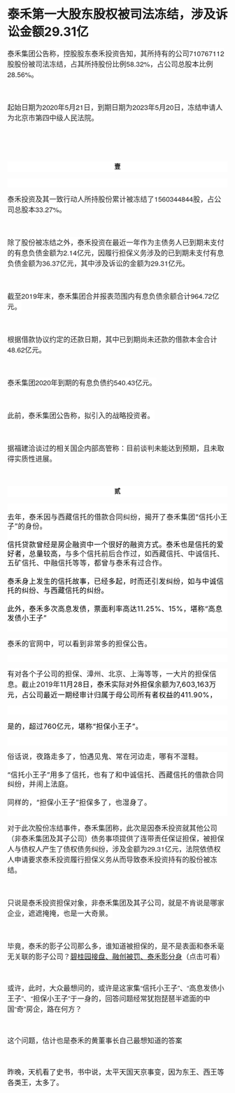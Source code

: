 # 泰禾第一大股东股权被司法冻结，涉及诉讼金额29.31亿

<p style="visibility: visible;"><span style="color: rgb(34, 34, 34); font-family: &quot;PingFang SC&quot;, &quot;Hiragino Sans GB&quot;, &quot;Microsoft YaHei&quot;, &quot;WenQuanYi Micro Hei&quot;, &quot;Helvetica Neue&quot;, Arial, sans-serif; text-align: start; background-color: rgb(255, 255, 255); font-size: 16px; visibility: visible;">泰禾集团公告称，控股股东泰禾投资告知，其所持有的公司710767112股股份被司法冻结，占其所持股份比例58.32%，占公司总股本比例28.56%。</span></p><p style="visibility: visible;"><span style="color: rgb(34, 34, 34); font-family: &quot;PingFang SC&quot;, &quot;Hiragino Sans GB&quot;, &quot;Microsoft YaHei&quot;, &quot;WenQuanYi Micro Hei&quot;, &quot;Helvetica Neue&quot;, Arial, sans-serif; text-align: start; background-color: rgb(255, 255, 255); font-size: 16px; visibility: visible;"><br style="visibility: visible;"></span></p><p style="visibility: visible;"><span style="color: rgb(34, 34, 34); font-family: &quot;PingFang SC&quot;, &quot;Hiragino Sans GB&quot;, &quot;Microsoft YaHei&quot;, &quot;WenQuanYi Micro Hei&quot;, &quot;Helvetica Neue&quot;, Arial, sans-serif; text-align: start; background-color: rgb(255, 255, 255); font-size: 16px; visibility: visible;">起始日期为2020年5月21日，到期日期为2023年5月20日，冻结申请人为北京市第四中级人民法院。</span></p><p style="visibility: visible;"><span style="color: rgb(34, 34, 34); font-family: &quot;PingFang SC&quot;, &quot;Hiragino Sans GB&quot;, &quot;Microsoft YaHei&quot;, &quot;WenQuanYi Micro Hei&quot;, &quot;Helvetica Neue&quot;, Arial, sans-serif; text-align: start; background-color: rgb(255, 255, 255); font-size: 16px; visibility: visible;"><br style="visibility: visible;"></span></p><p style="visibility: visible;"><span style="color: rgb(34, 34, 34); font-family: &quot;PingFang SC&quot;, &quot;Hiragino Sans GB&quot;, &quot;Microsoft YaHei&quot;, &quot;WenQuanYi Micro Hei&quot;, &quot;Helvetica Neue&quot;, Arial, sans-serif; text-align: start; background-color: rgb(255, 255, 255); font-size: 16px; visibility: visible;"><br style="visibility: visible;"></span></p><p style="max-width: 100%; box-sizing: border-box; overflow-wrap: break-word; min-height: 1em; font-family: -apple-system-font, BlinkMacSystemFont, &quot;Helvetica Neue&quot;, &quot;PingFang SC&quot;, &quot;Hiragino Sans GB&quot;, &quot;Microsoft YaHei UI&quot;, &quot;Microsoft YaHei&quot;, Arial, sans-serif; white-space: normal; text-align: center; line-height: 25.5px; letter-spacing: 0.54px; background-color: rgb(255, 255, 255); visibility: visible;"><strong style="max-width: 100%; box-sizing: border-box; overflow-wrap: break-word; visibility: visible;"><span style="max-width: 100%; box-sizing: border-box; overflow-wrap: break-word; font-family: 宋体; visibility: visible;">壹</span></strong></p><section style="max-width: 100%; box-sizing: border-box; overflow-wrap: break-word; font-family: -apple-system-font, BlinkMacSystemFont, &quot;Helvetica Neue&quot;, &quot;PingFang SC&quot;, &quot;Hiragino Sans GB&quot;, &quot;Microsoft YaHei UI&quot;, &quot;Microsoft YaHei&quot;, Arial, sans-serif; white-space: normal; min-height: 1em; letter-spacing: 0.54px; background-color: rgb(255, 255, 255); line-height: 1.5em; visibility: visible;"><br style="visibility: visible;"></section><p style="visibility: visible;"><span style="color: rgb(34, 34, 34); font-family: &quot;PingFang SC&quot;, &quot;Hiragino Sans GB&quot;, &quot;Microsoft YaHei&quot;, &quot;WenQuanYi Micro Hei&quot;, &quot;Helvetica Neue&quot;, Arial, sans-serif; text-align: start; background-color: rgb(255, 255, 255); font-size: 16px; visibility: visible;">泰禾投资及其一致行动人所持股份累计被冻结了1560344844股，占公司总股本33.27%。</span></p><p style="visibility: visible;"><span style="color: rgb(34, 34, 34); font-family: &quot;PingFang SC&quot;, &quot;Hiragino Sans GB&quot;, &quot;Microsoft YaHei&quot;, &quot;WenQuanYi Micro Hei&quot;, &quot;Helvetica Neue&quot;, Arial, sans-serif; text-align: start; background-color: rgb(255, 255, 255); font-size: 16px; visibility: visible;"><br style="visibility: visible;"></span></p><p style="visibility: visible;"><span style="color: rgb(34, 34, 34); font-family: &quot;PingFang SC&quot;, &quot;Hiragino Sans GB&quot;, &quot;Microsoft YaHei&quot;, &quot;WenQuanYi Micro Hei&quot;, &quot;Helvetica Neue&quot;, Arial, sans-serif; text-align: start; background-color: rgb(255, 255, 255); font-size: 16px; visibility: visible;">除了股份被冻结之外，泰禾投资在最近一年作为主债务人已到期未支付的有息负债金额为2.14亿元，因履行担保义务涉及的已到期未支付有息负债金额为36.37亿元，其中涉及诉讼的金额为29.31亿元。</span></p><p style="visibility: visible;"><span style="color: rgb(34, 34, 34); font-family: &quot;PingFang SC&quot;, &quot;Hiragino Sans GB&quot;, &quot;Microsoft YaHei&quot;, &quot;WenQuanYi Micro Hei&quot;, &quot;Helvetica Neue&quot;, Arial, sans-serif; text-align: start; background-color: rgb(255, 255, 255); font-size: 16px; visibility: visible;"><br style="visibility: visible;"></span></p><p style="visibility: visible;"><span style="color: rgb(34, 34, 34); font-family: &quot;PingFang SC&quot;, &quot;Hiragino Sans GB&quot;, &quot;Microsoft YaHei&quot;, &quot;WenQuanYi Micro Hei&quot;, &quot;Helvetica Neue&quot;, Arial, sans-serif; text-align: start; background-color: rgb(255, 255, 255); font-size: 16px; visibility: visible;"><span style="color: rgb(34, 34, 34); font-family: &quot;PingFang SC&quot;, &quot;Hiragino Sans GB&quot;, &quot;Microsoft YaHei&quot;, &quot;WenQuanYi Micro Hei&quot;, &quot;Helvetica Neue&quot;, Arial, sans-serif; text-align: start; background-color: rgb(255, 255, 255); visibility: visible;">截至2019年末，泰禾集团合并报表范围内有息负债余额合计964.72亿元</span>。</span></p><p style="visibility: visible;"><span style="color: rgb(34, 34, 34); font-family: &quot;PingFang SC&quot;, &quot;Hiragino Sans GB&quot;, &quot;Microsoft YaHei&quot;, &quot;WenQuanYi Micro Hei&quot;, &quot;Helvetica Neue&quot;, Arial, sans-serif; text-align: start; background-color: rgb(255, 255, 255); font-size: 16px; visibility: visible;"><br style="visibility: visible;"></span></p><p style="visibility: visible;"><span style="color: rgb(34, 34, 34); font-family: &quot;PingFang SC&quot;, &quot;Hiragino Sans GB&quot;, &quot;Microsoft YaHei&quot;, &quot;WenQuanYi Micro Hei&quot;, &quot;Helvetica Neue&quot;, Arial, sans-serif; font-size: 16px; text-align: start; background-color: rgb(255, 255, 255); visibility: visible;">根据借款协议约定的还款日期，其中已到期尚未还款的借款本金合计48.62亿元。</span></p><p style="visibility: visible;"><span style="color: rgb(34, 34, 34); font-family: &quot;PingFang SC&quot;, &quot;Hiragino Sans GB&quot;, &quot;Microsoft YaHei&quot;, &quot;WenQuanYi Micro Hei&quot;, &quot;Helvetica Neue&quot;, Arial, sans-serif; text-align: start; background-color: rgb(255, 255, 255); font-size: 16px; visibility: visible;"><br style="visibility: visible;"></span></p><p style="visibility: visible;"><span style="color: rgb(34, 34, 34); font-family: &quot;PingFang SC&quot;, &quot;Hiragino Sans GB&quot;, &quot;Microsoft YaHei&quot;, &quot;WenQuanYi Micro Hei&quot;, &quot;Helvetica Neue&quot;, Arial, sans-serif; font-size: 16px; text-align: start; background-color: rgb(255, 255, 255); visibility: visible;">泰禾集团2020年到期的有息负债约540.43亿元。</span></p><p style="visibility: visible;"><span style="color: rgb(34, 34, 34); font-family: &quot;PingFang SC&quot;, &quot;Hiragino Sans GB&quot;, &quot;Microsoft YaHei&quot;, &quot;WenQuanYi Micro Hei&quot;, &quot;Helvetica Neue&quot;, Arial, sans-serif; text-align: start; background-color: rgb(255, 255, 255); font-size: 16px; visibility: visible;"><br style="visibility: visible;"></span></p><p style="visibility: visible;"><span style="color: rgb(34, 34, 34); font-family: &quot;PingFang SC&quot;, &quot;Hiragino Sans GB&quot;, &quot;Microsoft YaHei&quot;, &quot;WenQuanYi Micro Hei&quot;, &quot;Helvetica Neue&quot;, Arial, sans-serif; text-align: start; background-color: rgb(255, 255, 255); font-size: 16px; visibility: visible;">此前，泰禾集团公告称，<span style="color: rgb(34, 34, 34); font-family: &quot;PingFang SC&quot;, &quot;Hiragino Sans GB&quot;, &quot;Microsoft YaHei&quot;, &quot;WenQuanYi Micro Hei&quot;, &quot;Helvetica Neue&quot;, Arial, sans-serif; text-align: start; background-color: rgb(255, 255, 255); visibility: visible;">拟引入的战略投资者</span>。</span></p><p style="visibility: visible;"><span style="color: rgb(34, 34, 34); font-family: &quot;PingFang SC&quot;, &quot;Hiragino Sans GB&quot;, &quot;Microsoft YaHei&quot;, &quot;WenQuanYi Micro Hei&quot;, &quot;Helvetica Neue&quot;, Arial, sans-serif; text-align: start; background-color: rgb(255, 255, 255); font-size: 16px; visibility: visible;"><br style="visibility: visible;"></span></p><p style="visibility: visible;"><span style="color: rgb(34, 34, 34); font-family: &quot;PingFang SC&quot;, &quot;Hiragino Sans GB&quot;, &quot;Microsoft YaHei&quot;, &quot;WenQuanYi Micro Hei&quot;, &quot;Helvetica Neue&quot;, Arial, sans-serif; text-align: start; background-color: rgb(255, 255, 255); font-size: 16px; visibility: visible;">据福建洽谈过的相关国企内部高管称：目前谈判未能达到预期，且未取得实质性进展。<br style="visibility: visible;"></span></p><p style="visibility: visible;"><mpcpc js_editor_cpcad="" class="js_cpc_area cpc_iframe" src="/cgi-bin/readtemplate?t=tmpl/cpc_tmpl#1590558292333" data-category_id_list="1|11|16|17|22|24|26|27|28|29|3|31|32|35|36|37|39|41|42|43|45|46|47|48|49|5|50|51|52|53|54|55|6|7|8" data-id="1590558292333" style="visibility: visible; display: none;"></mpcpc><span style="color: rgb(34, 34, 34); font-family: &quot;PingFang SC&quot;, &quot;Hiragino Sans GB&quot;, &quot;Microsoft YaHei&quot;, &quot;WenQuanYi Micro Hei&quot;, &quot;Helvetica Neue&quot;, Arial, sans-serif; text-align: start; background-color: rgb(255, 255, 255); font-size: 16px; visibility: visible;"></span></p><p style="visibility: visible;"><span style="color: rgb(34, 34, 34); font-family: &quot;PingFang SC&quot;, &quot;Hiragino Sans GB&quot;, &quot;Microsoft YaHei&quot;, &quot;WenQuanYi Micro Hei&quot;, &quot;Helvetica Neue&quot;, Arial, sans-serif; text-align: start; background-color: rgb(255, 255, 255); font-size: 16px; visibility: visible;"><br style="visibility: visible;"></span></p><p style="max-width: 100%; box-sizing: border-box; overflow-wrap: break-word; min-height: 1em; font-family: -apple-system-font, BlinkMacSystemFont, &quot;Helvetica Neue&quot;, &quot;PingFang SC&quot;, &quot;Hiragino Sans GB&quot;, &quot;Microsoft YaHei UI&quot;, &quot;Microsoft YaHei&quot;, Arial, sans-serif; white-space: normal; text-align: center; line-height: 25.5px; letter-spacing: 0.54px; background-color: rgb(255, 255, 255); visibility: visible;"><strong style="max-width: 100%; box-sizing: border-box; overflow-wrap: break-word; visibility: visible;"><span style="max-width: 100%; box-sizing: border-box; overflow-wrap: break-word; font-family: 宋体; visibility: visible;">贰</span></strong></p><section style="max-width: 100%; box-sizing: border-box; overflow-wrap: break-word; font-family: -apple-system-font, BlinkMacSystemFont, &quot;Helvetica Neue&quot;, &quot;PingFang SC&quot;, &quot;Hiragino Sans GB&quot;, &quot;Microsoft YaHei UI&quot;, &quot;Microsoft YaHei&quot;, Arial, sans-serif; white-space: normal; min-height: 1em; letter-spacing: 0.54px; background-color: rgb(255, 255, 255); line-height: 1.5em; visibility: visible;"><br style="visibility: visible;"></section><section style="max-width: 100%; box-sizing: border-box; overflow-wrap: break-word; font-family: -apple-system-font, BlinkMacSystemFont, &quot;Helvetica Neue&quot;, &quot;PingFang SC&quot;, &quot;Hiragino Sans GB&quot;, &quot;Microsoft YaHei UI&quot;, &quot;Microsoft YaHei&quot;, Arial, sans-serif; white-space: normal; min-height: 1em; letter-spacing: 0.54px; background-color: rgb(255, 255, 255); line-height: 1.5em; visibility: visible;"><span style="font-size: 16px; visibility: visible;">去年，泰禾因与西藏信托的借款合同纠纷，揭开了泰禾集团“信托小王子”的身份。</span></section><section style="max-width: 100%; box-sizing: border-box; overflow-wrap: break-word; font-family: -apple-system-font, BlinkMacSystemFont, &quot;Helvetica Neue&quot;, &quot;PingFang SC&quot;, &quot;Hiragino Sans GB&quot;, &quot;Microsoft YaHei UI&quot;, &quot;Microsoft YaHei&quot;, Arial, sans-serif; white-space: normal; min-height: 1em; letter-spacing: 0.54px; background-color: rgb(255, 255, 255); line-height: 1.5em; visibility: visible;"><br style="visibility: visible;"></section><section style="max-width: 100%; box-sizing: border-box; overflow-wrap: break-word; font-family: -apple-system-font, BlinkMacSystemFont, &quot;Helvetica Neue&quot;, &quot;PingFang SC&quot;, &quot;Hiragino Sans GB&quot;, &quot;Microsoft YaHei UI&quot;, &quot;Microsoft YaHei&quot;, Arial, sans-serif; white-space: normal; min-height: 1em; letter-spacing: 0.54px; background-color: rgb(255, 255, 255); line-height: 1.5em; visibility: visible;"><span style="font-size: 16px; visibility: visible;"><span style="color: rgb(0, 0, 0); font-family: -apple-system-font, BlinkMacSystemFont, &quot;Helvetica Neue&quot;, &quot;PingFang SC&quot;, &quot;Hiragino Sans GB&quot;, &quot;Microsoft YaHei UI&quot;, &quot;Microsoft YaHei&quot;, Arial, sans-serif; letter-spacing: 0.5px; background-color: rgb(255, 255, 255); visibility: visible;">信托贷款曾经是房企融资中一个很好的融资方式。泰禾也是信托的爱好者，总量较高，</span>与多个信托前后合作过，如西藏信托、中诚信托、五矿信托、中融信托等等，都曾与泰禾有过合作。<br style="visibility: visible;"></span></section><section style="max-width: 100%; box-sizing: border-box; overflow-wrap: break-word; font-family: -apple-system-font, BlinkMacSystemFont, &quot;Helvetica Neue&quot;, &quot;PingFang SC&quot;, &quot;Hiragino Sans GB&quot;, &quot;Microsoft YaHei UI&quot;, &quot;Microsoft YaHei&quot;, Arial, sans-serif; white-space: normal; min-height: 1em; letter-spacing: 0.54px; background-color: rgb(255, 255, 255); line-height: 1.5em; visibility: visible;"><br style="visibility: visible;"></section><section style="max-width: 100%; box-sizing: border-box; overflow-wrap: break-word; font-family: -apple-system-font, BlinkMacSystemFont, &quot;Helvetica Neue&quot;, &quot;PingFang SC&quot;, &quot;Hiragino Sans GB&quot;, &quot;Microsoft YaHei UI&quot;, &quot;Microsoft YaHei&quot;, Arial, sans-serif; white-space: normal; min-height: 1em; letter-spacing: 0.54px; background-color: rgb(255, 255, 255); line-height: 1.5em; visibility: visible;"><span style="color: rgb(0, 0, 0); font-family: -apple-system-font, BlinkMacSystemFont, &quot;Helvetica Neue&quot;, &quot;PingFang SC&quot;, &quot;Hiragino Sans GB&quot;, &quot;Microsoft YaHei UI&quot;, &quot;Microsoft YaHei&quot;, Arial, sans-serif; letter-spacing: 0.5px; background-color: rgb(255, 255, 255); font-size: 16px; visibility: visible;">泰禾身上发生的信托故事，已经多起，时而还引发纠纷，如与中诚信托的纠纷、与西藏信托的纠纷。</span></section><section style="max-width: 100%; box-sizing: border-box; overflow-wrap: break-word; font-family: -apple-system-font, BlinkMacSystemFont, &quot;Helvetica Neue&quot;, &quot;PingFang SC&quot;, &quot;Hiragino Sans GB&quot;, &quot;Microsoft YaHei UI&quot;, &quot;Microsoft YaHei&quot;, Arial, sans-serif; white-space: normal; min-height: 1em; letter-spacing: 0.54px; background-color: rgb(255, 255, 255); line-height: 1.5em; visibility: visible;"><span style="color: rgb(0, 0, 0); font-family: -apple-system-font, BlinkMacSystemFont, &quot;Helvetica Neue&quot;, &quot;PingFang SC&quot;, &quot;Hiragino Sans GB&quot;, &quot;Microsoft YaHei UI&quot;, &quot;Microsoft YaHei&quot;, Arial, sans-serif; letter-spacing: 0.5px; background-color: rgb(255, 255, 255); font-size: 16px; visibility: visible;"><br style="visibility: visible;"></span></section><section style="max-width: 100%; box-sizing: border-box; overflow-wrap: break-word; font-family: -apple-system-font, BlinkMacSystemFont, &quot;Helvetica Neue&quot;, &quot;PingFang SC&quot;, &quot;Hiragino Sans GB&quot;, &quot;Microsoft YaHei UI&quot;, &quot;Microsoft YaHei&quot;, Arial, sans-serif; white-space: normal; min-height: 1em; letter-spacing: 0.54px; background-color: rgb(255, 255, 255); line-height: 1.5em; visibility: visible;"><span style="color: rgb(0, 0, 0); font-family: -apple-system-font, BlinkMacSystemFont, &quot;Helvetica Neue&quot;, &quot;PingFang SC&quot;, &quot;Hiragino Sans GB&quot;, &quot;Microsoft YaHei UI&quot;, &quot;Microsoft YaHei&quot;, Arial, sans-serif; letter-spacing: 0.5px; background-color: rgb(255, 255, 255); font-size: 16px; visibility: visible;">此外，泰禾多次高息发债，票面利率高达11.25%、15%，堪称“高息发债小王子”<br style="visibility: visible;"></span></section><section style="max-width: 100%; box-sizing: border-box; overflow-wrap: break-word; font-family: -apple-system-font, BlinkMacSystemFont, &quot;Helvetica Neue&quot;, &quot;PingFang SC&quot;, &quot;Hiragino Sans GB&quot;, &quot;Microsoft YaHei UI&quot;, &quot;Microsoft YaHei&quot;, Arial, sans-serif; white-space: normal; min-height: 1em; letter-spacing: 0.54px; background-color: rgb(255, 255, 255); line-height: 1.5em; visibility: visible;"><span style="color: rgb(0, 0, 0); font-family: -apple-system-font, BlinkMacSystemFont, &quot;Helvetica Neue&quot;, &quot;PingFang SC&quot;, &quot;Hiragino Sans GB&quot;, &quot;Microsoft YaHei UI&quot;, &quot;Microsoft YaHei&quot;, Arial, sans-serif; letter-spacing: 0.5px; background-color: rgb(255, 255, 255); font-size: 16px; visibility: visible;"><br style="visibility: visible;"></span></section><p style="max-width: 100%; box-sizing: border-box; min-height: 1em; font-family: -apple-system-font, BlinkMacSystemFont, &quot;Helvetica Neue&quot;, &quot;PingFang SC&quot;, &quot;Hiragino Sans GB&quot;, &quot;Microsoft YaHei UI&quot;, &quot;Microsoft YaHei&quot;, Arial, sans-serif; letter-spacing: 0.5px; white-space: normal; background-color: rgb(255, 255, 255); overflow-wrap: break-word !important; visibility: visible;"><span style="font-size: 16px; visibility: visible;">泰禾的官网中，可以看到非常多的担保公告。</span></p><p style="max-width: 100%; box-sizing: border-box; min-height: 1em; font-family: -apple-system-font, BlinkMacSystemFont, &quot;Helvetica Neue&quot;, &quot;PingFang SC&quot;, &quot;Hiragino Sans GB&quot;, &quot;Microsoft YaHei UI&quot;, &quot;Microsoft YaHei&quot;, Arial, sans-serif; letter-spacing: 0.5px; white-space: normal; background-color: rgb(255, 255, 255); overflow-wrap: break-word !important; visibility: visible;"><br style="visibility: visible;"></p><p style="max-width: 100%; box-sizing: border-box; min-height: 1em; font-family: -apple-system-font, BlinkMacSystemFont, &quot;Helvetica Neue&quot;, &quot;PingFang SC&quot;, &quot;Hiragino Sans GB&quot;, &quot;Microsoft YaHei UI&quot;, &quot;Microsoft YaHei&quot;, Arial, sans-serif; letter-spacing: 0.5px; white-space: normal; background-color: rgb(255, 255, 255); overflow-wrap: break-word !important; visibility: visible;"><span style="font-size: 16px; visibility: visible;">有对各个子公司的担保、漳州、北京、上海等等，一大片的担保信息。截止2019年<span style="font-family: -apple-system-font, BlinkMacSystemFont, &quot;Helvetica Neue&quot;, &quot;PingFang SC&quot;, &quot;Hiragino Sans GB&quot;, &quot;Microsoft YaHei UI&quot;, &quot;Microsoft YaHei&quot;, Arial, sans-serif; letter-spacing: 0.5px; background-color: rgb(255, 255, 255); color: rgb(0, 0, 0); visibility: visible;">11月28日，泰禾实际对外担保余额为7,603,163万元，占公司最近一期经审计归属于母公司所有者权益的411.90%，</span></span></p><p style="max-width: 100%;box-sizing: border-box;min-height: 1em;font-family: -apple-system-font, BlinkMacSystemFont, &quot;Helvetica Neue&quot;, &quot;PingFang SC&quot;, &quot;Hiragino Sans GB&quot;, &quot;Microsoft YaHei UI&quot;, &quot;Microsoft YaHei&quot;, Arial, sans-serif;letter-spacing: 0.5px;white-space: normal;background-color: rgb(255, 255, 255);overflow-wrap: break-word !important;"><span style="font-family: -apple-system-font, BlinkMacSystemFont, &quot;Helvetica Neue&quot;, &quot;PingFang SC&quot;, &quot;Hiragino Sans GB&quot;, &quot;Microsoft YaHei UI&quot;, &quot;Microsoft YaHei&quot;, Arial, sans-serif;letter-spacing: 0.5px;background-color: rgb(255, 255, 255);color: rgb(0, 0, 0);font-size: 16px;"><br></span></p><p style="max-width: 100%;box-sizing: border-box;min-height: 1em;font-family: -apple-system-font, BlinkMacSystemFont, &quot;Helvetica Neue&quot;, &quot;PingFang SC&quot;, &quot;Hiragino Sans GB&quot;, &quot;Microsoft YaHei UI&quot;, &quot;Microsoft YaHei&quot;, Arial, sans-serif;letter-spacing: 0.5px;white-space: normal;background-color: rgb(255, 255, 255);overflow-wrap: break-word !important;"><span style="font-family: -apple-system-font, BlinkMacSystemFont, &quot;Helvetica Neue&quot;, &quot;PingFang SC&quot;, &quot;Hiragino Sans GB&quot;, &quot;Microsoft YaHei UI&quot;, &quot;Microsoft YaHei&quot;, Arial, sans-serif;letter-spacing: 0.5px;background-color: rgb(255, 255, 255);color: rgb(0, 0, 0);font-size: 16px;">是的，超过760亿元，堪称“担保小王子”。</span></p><p style="max-width: 100%;box-sizing: border-box;min-height: 1em;font-family: -apple-system-font, BlinkMacSystemFont, &quot;Helvetica Neue&quot;, &quot;PingFang SC&quot;, &quot;Hiragino Sans GB&quot;, &quot;Microsoft YaHei UI&quot;, &quot;Microsoft YaHei&quot;, Arial, sans-serif;letter-spacing: 0.5px;white-space: normal;background-color: rgb(255, 255, 255);overflow-wrap: break-word !important;"><span style="font-size: 16px;"><br></span></p><section style="max-width: 100%;box-sizing: border-box;overflow-wrap: break-word;font-family: -apple-system-font, BlinkMacSystemFont, &quot;Helvetica Neue&quot;, &quot;PingFang SC&quot;, &quot;Hiragino Sans GB&quot;, &quot;Microsoft YaHei UI&quot;, &quot;Microsoft YaHei&quot;, Arial, sans-serif;white-space: normal;min-height: 1em;letter-spacing: 0.54px;background-color: rgb(255, 255, 255);line-height: 1.5em;"><span style="font-size: 16px;">俗话说，夜路走多了，怕遇见鬼、常在河边走，哪有不湿鞋。</span></section><section style="max-width: 100%;box-sizing: border-box;overflow-wrap: break-word;font-family: -apple-system-font, BlinkMacSystemFont, &quot;Helvetica Neue&quot;, &quot;PingFang SC&quot;, &quot;Hiragino Sans GB&quot;, &quot;Microsoft YaHei UI&quot;, &quot;Microsoft YaHei&quot;, Arial, sans-serif;white-space: normal;min-height: 1em;letter-spacing: 0.54px;background-color: rgb(255, 255, 255);line-height: 1.5em;"><br></section><section style="max-width: 100%;box-sizing: border-box;overflow-wrap: break-word;font-family: -apple-system-font, BlinkMacSystemFont, &quot;Helvetica Neue&quot;, &quot;PingFang SC&quot;, &quot;Hiragino Sans GB&quot;, &quot;Microsoft YaHei UI&quot;, &quot;Microsoft YaHei&quot;, Arial, sans-serif;white-space: normal;min-height: 1em;letter-spacing: 0.54px;background-color: rgb(255, 255, 255);line-height: 1.5em;"><span style="font-size: 16px;">“信托小王子”用多了信托，也有了和中诚信托、西藏信托的借款合同纠纷，并闹上法庭。<br></span></section><section style="max-width: 100%;box-sizing: border-box;overflow-wrap: break-word;font-family: -apple-system-font, BlinkMacSystemFont, &quot;Helvetica Neue&quot;, &quot;PingFang SC&quot;, &quot;Hiragino Sans GB&quot;, &quot;Microsoft YaHei UI&quot;, &quot;Microsoft YaHei&quot;, Arial, sans-serif;white-space: normal;min-height: 1em;letter-spacing: 0.54px;background-color: rgb(255, 255, 255);line-height: 1.5em;"><br></section><section style="max-width: 100%;box-sizing: border-box;overflow-wrap: break-word;font-family: -apple-system-font, BlinkMacSystemFont, &quot;Helvetica Neue&quot;, &quot;PingFang SC&quot;, &quot;Hiragino Sans GB&quot;, &quot;Microsoft YaHei UI&quot;, &quot;Microsoft YaHei&quot;, Arial, sans-serif;white-space: normal;min-height: 1em;letter-spacing: 0.54px;background-color: rgb(255, 255, 255);line-height: 1.5em;"><span style="font-size: 16px;">同样的，“担保小王子”担保多了，也湿身了。</span></section><section style="max-width: 100%;box-sizing: border-box;overflow-wrap: break-word;font-family: -apple-system-font, BlinkMacSystemFont, &quot;Helvetica Neue&quot;, &quot;PingFang SC&quot;, &quot;Hiragino Sans GB&quot;, &quot;Microsoft YaHei UI&quot;, &quot;Microsoft YaHei&quot;, Arial, sans-serif;white-space: normal;min-height: 1em;letter-spacing: 0.54px;background-color: rgb(255, 255, 255);line-height: 1.5em;"><br></section><p><span style="color: rgb(34, 34, 34);font-family: &quot;PingFang SC&quot;, &quot;Hiragino Sans GB&quot;, &quot;Microsoft YaHei&quot;, &quot;WenQuanYi Micro Hei&quot;, &quot;Helvetica Neue&quot;, Arial, sans-serif;text-align: start;background-color: rgb(255, 255, 255);font-size: 16px;">对于此次股份冻结事件，泰禾集团称，此次是因泰禾投资就其他公司（非泰禾集团及其子公司）债务事项提供了连带责任保证担保，被担保人与债权人产生了债权债务纠纷，涉及金额为29.31亿元，法院依债权人申请要求泰禾投资履行担保义务从而导致泰禾投资持有的股份被冻结。</span></p><p><span style="color: rgb(34, 34, 34);font-family: &quot;PingFang SC&quot;, &quot;Hiragino Sans GB&quot;, &quot;Microsoft YaHei&quot;, &quot;WenQuanYi Micro Hei&quot;, &quot;Helvetica Neue&quot;, Arial, sans-serif;text-align: start;background-color: rgb(255, 255, 255);font-size: 16px;"><br></span></p><p><span style="color: rgb(34, 34, 34);font-family: &quot;PingFang SC&quot;, &quot;Hiragino Sans GB&quot;, &quot;Microsoft YaHei&quot;, &quot;WenQuanYi Micro Hei&quot;, &quot;Helvetica Neue&quot;, Arial, sans-serif;text-align: start;background-color: rgb(255, 255, 255);font-size: 16px;">只说是泰禾投资担保对象，非泰禾集团及其子公司，就是不肯说是哪家企业，遮遮掩掩，也是一大奇景。<br></span></p><p><span style="color: rgb(34, 34, 34);font-family: &quot;PingFang SC&quot;, &quot;Hiragino Sans GB&quot;, &quot;Microsoft YaHei&quot;, &quot;WenQuanYi Micro Hei&quot;, &quot;Helvetica Neue&quot;, Arial, sans-serif;text-align: start;background-color: rgb(255, 255, 255);font-size: 16px;"><br></span></p><p style="text-align: start;"><span style="color:#222222;font-family:PingFang SC, Hiragino Sans GB, Microsoft YaHei, WenQuanYi Micro Hei, Helvetica Neue, Arial, sans-serif;"><span style="background-color: rgb(255, 255, 255);font-size: 16px;">毕竟，泰禾的影子公司那么多，谁知道被担保的，是不是表面和泰禾毫无关联的影子公司？<a target="_blank" href="http://mp.weixin.qq.com/s?__biz=MzIwMjk2NDc4Mw==&amp;mid=2247484766&amp;idx=1&amp;sn=5d2eb3e3dd8427332978b20f42cb5eb6&amp;chksm=96d7ef1ea1a06608f6a7adc3d6ab18de7702b471b2dc4ab1ff0fe1826bf323633482a858e77b&amp;scene=21#wechat_redirect" data-itemshowtype="0" tab="innerlink" data-linktype="2">碧桂园接盘、融创被罚、泰禾影分身</a>（点击可看）</span></span></p><p style="text-align: start;"><span style="color:#222222;font-family:PingFang SC, Hiragino Sans GB, Microsoft YaHei, WenQuanYi Micro Hei, Helvetica Neue, Arial, sans-serif;"><br></span></p><p style="text-align: start;"><span style="color:#222222;font-family:PingFang SC, Hiragino Sans GB, Microsoft YaHei, WenQuanYi Micro Hei, Helvetica Neue, Arial, sans-serif;"><span style="font-size: 16px;">或许，此时，大众最想问的，或许是这家集“信托小王子”、“高息发债小王子”、“担保小王子”于一身的，回答问题经常犹抱琵琶半遮面的中国“奇”房企，路在何方？<br></span></span></p><p style="text-align: start;"><span style="color:#222222;font-family:PingFang SC, Hiragino Sans GB, Microsoft YaHei, WenQuanYi Micro Hei, Helvetica Neue, Arial, sans-serif;"><br></span></p><p style="text-align: start;"><span style="color:#222222;font-family:PingFang SC, Hiragino Sans GB, Microsoft YaHei, WenQuanYi Micro Hei, Helvetica Neue, Arial, sans-serif;"><span style="font-size: 16px;">这个问题，估计也是泰禾的黄董事长自己最想知道的答案</span></span></p><p style="text-align: start;"><span style="color:#222222;font-family:PingFang SC, Hiragino Sans GB, Microsoft YaHei, WenQuanYi Micro Hei, Helvetica Neue, Arial, sans-serif;"><br></span></p><p style="text-align: start;"><span style="font-size: 16px;">昨晚，天机看了史书，书中说，太平天国天京事变，因为东王、西王等各类王，太多了。</span></p><p style="text-align: center;"><img class="rich_pages js_img_placeholder wx_img_placeholder" data-ratio="0.44" data-s="300,640" data-src="https://mmbiz.qpic.cn/mmbiz_png/eJxr2REHtSF4zfTrmUI51q0accuEdGI7j7ozm90aelNVTpicF8KhAXCibjTdkFLpQkIQjRFopHlqtxxs7fBCEAHg/640?wx_fmt=png" data-type="png" data-w="400" style="width: 400px !important; height: 176px !important;" data-original-style="" data-index="1" src="data:image/svg+xml,%3C%3Fxml version='1.0' encoding='UTF-8'%3F%3E%3Csvg width='1px' height='1px' viewBox='0 0 1 1' version='1.1' xmlns='http://www.w3.org/2000/svg' xmlns:xlink='http://www.w3.org/1999/xlink'%3E%3Ctitle%3E%3C/title%3E%3Cg stroke='none' stroke-width='1' fill='none' fill-rule='evenodd' fill-opacity='0'%3E%3Cg transform='translate(-249.000000, -126.000000)' fill='%23FFFFFF'%3E%3Crect x='249' y='126' width='1' height='1'%3E%3C/rect%3E%3C/g%3E%3C/g%3E%3C/svg%3E" _width="400px" alt="图片"></p>